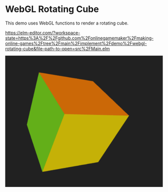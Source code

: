 # WebGL Rotating Cube

This demo uses WebGL functions to render a rotating cube.

<https://elm-editor.com/?workspace-state=https%3A%2F%2Fgithub.com%2Fonlinegamemaker%2Fmaking-online-games%2Ftree%2Fmain%2Fimplement%2Fdemo%2Fwebgl-rotating-cube&file-path-to-open=src%2FMain.elm>

![WebGL Rotating Cube Screenshot](./../../../guide/image/2021-02-28-webgl-rotating-cube-screenshot.png)
